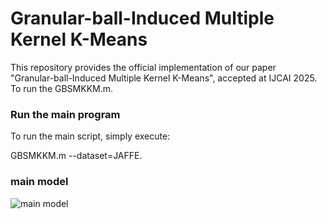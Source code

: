 # Granular-ball-Induced Multiple Kernel K-Means

This repository provides the official implementation of our paper  
"Granular-ball-Induced Multiple Kernel K-Means", accepted at IJCAI 2025. To run the GBSMKKM.m.




### Run the main program

To run the main script, simply execute:

GBSMKKM.m --dataset=JAFFE.


### main model
![main model](images/flow.png)


